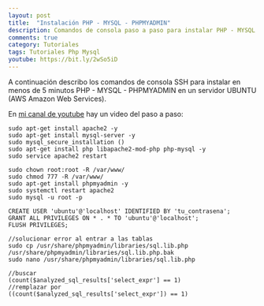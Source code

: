 ```yaml
---
layout: post
title:  "Instalación PHP - MYSQL - PHPMYADMIN"
description: Comandos de consola paso a paso para instalar PHP - MYSQL - PHPMYADMIN
comments: true
category: Tutoriales
tags: Tutoriales Php Mysql
youtube: https://bit.ly/2wSo5iD
---
```

A continuación describo los comandos de consola SSH para instalar en menos de 5 minutos PHP - MYSQL - PHPMYADMIN en un servidor UBUNTU (AWS Amazon Web Services).

En <a target="_blank" href="{{ page.youtube }}">mi canal de youtube</a> hay un video del paso a paso:

```
sudo apt-get install apache2 -y
sudo apt-get install mysql-server -y
sudo mysql_secure_installation ()
sudo apt-get install php libapache2-mod-php php-mysql -y
sudo service apache2 restart

sudo chown root:root -R /var/www/
sudo chmod 777 -R /var/www/
sudo apt-get install phpmyadmin -y
sudo systemctl restart apache2
sudo mysql -u root -p 

CREATE USER 'ubuntu'@'localhost' IDENTIFIED BY 'tu_contrasena';
GRANT ALL PRIVILEGES ON * . * TO 'ubuntu'@'localhost';
FLUSH PRIVILEGES;

//solucionar error al entrar a las tablas
sudo cp /usr/share/phpmyadmin/libraries/sql.lib.php /usr/share/phpmyadmin/libraries/sql.lib.php.bak
sudo nano /usr/share/phpmyadmin/libraries/sql.lib.php

//buscar 
(count($analyzed_sql_results['select_expr'] == 1)
//remplazar por
((count($analyzed_sql_results['select_expr']) == 1)
```
